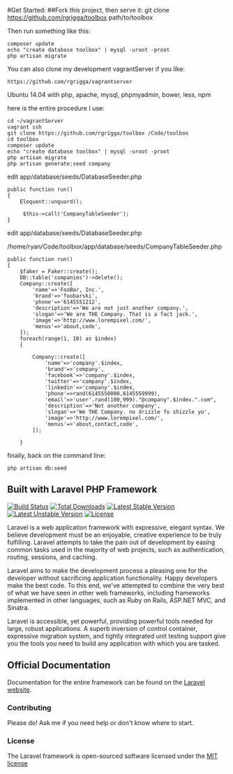 #Get Started:
##Fork this project, then serve it:
    git clone https://github.com/rgrigga/toolbox path/to/toolbox

Then run something like this:


    composer update
    echo "create database toolbox" | mysql -uroot -proot
    php artisan migrate

You can also clone my development vagrantServer if you like:

    https://github.com/rgrigga/vagrantserver

Ubuntu 14.04 with php, apache, mysql, phpmyadmin, bower, less, npm

here is the entire procedure I use:

    cd ~/vagrantServer
    vagrant ssh
    git clone https://github.com/rgrigga/toolbox /Code/toolbox
    cd toolbox
    composer update
    echo "create database toolbox" | mysql -uroot -proot
    php artisan migrate
    php artisan generate:seed company

edit app/database/seeds/DatabaseSeeder.php

	public function run()
	{
		Eloquent::unguard();

		 $this->call('CompanyTableSeeder');
	}

edit app/database/seeds/DatabaseSeeder.php

/home/ryan/Code/toolbox/app/database/seeds/CompanyTableSeeder.php

	public function run()
	{
		$faker = Faker::create();
        DB::table('companies')->delete();
        Company::create([
            'name'=>'FooBar, Inc.',
            'brand'=>'foobarski',
            'phone'=>'6145551212',
            'description'=>'We are not just another company.',
            'slogan'=>'We are THE Company. That is a fact jack.',
            'image'=>'http://www.lorempixel.com/',
            'menus'=>'about,code',
        ]);
		foreach(range(1, 10) as $index)
		{

			Company::create([
                'name'=>'company'.$index,
                'brand'=>'company',
                'facebook'=>'company'.$index,
                'twitter'=>'company'.$index,
                'linkedin'=>'company'.$index,
                'phone'=>rand(6145550000,6145559999),
                'email'=>'user'.rand(100,999)."@company".$index.".com",
                'description'=>'Not another company',
                'slogan'=>'We THE Company. no drizzle fo shizzle yo',
                'image'=>'http://www.lorempixel.com/',
                'menus'=>'about,contact,code',
			]);

		}

finally, back on the command line:

    php artisan db:seed

## Built with Laravel PHP Framework

[![Build Status](https://travis-ci.org/laravel/framework.svg)](https://travis-ci.org/laravel/framework)
[![Total Downloads](https://poser.pugx.org/laravel/framework/downloads.svg)](https://packagist.org/packages/laravel/framework)
[![Latest Stable Version](https://poser.pugx.org/laravel/framework/v/stable.svg)](https://packagist.org/packages/laravel/framework)
[![Latest Unstable Version](https://poser.pugx.org/laravel/framework/v/unstable.svg)](https://packagist.org/packages/laravel/framework)
[![License](https://poser.pugx.org/laravel/framework/license.svg)](https://packagist.org/packages/laravel/framework)

Laravel is a web application framework with expressive, elegant syntax. We believe development must be an enjoyable, creative experience to be truly fulfilling. Laravel attempts to take the pain out of development by easing common tasks used in the majority of web projects, such as authentication, routing, sessions, and caching.

Laravel aims to make the development process a pleasing one for the developer without sacrificing application functionality. Happy developers make the best code. To this end, we've attempted to combine the very best of what we have seen in other web frameworks, including frameworks implemented in other languages, such as Ruby on Rails, ASP.NET MVC, and Sinatra.

Laravel is accessible, yet powerful, providing powerful tools needed for large, robust applications. A superb inversion of control container, expressive migration system, and tightly integrated unit testing support give you the tools you need to build any application with which you are tasked.

## Official Documentation

Documentation for the entire framework can be found on the [Laravel website](http://laravel.com/docs).

### Contributing

Please do!  Ask me if you need help or don't know where to start.

### License

The Laravel framework is open-sourced software licensed under the [MIT license](http://opensource.org/licenses/MIT)
